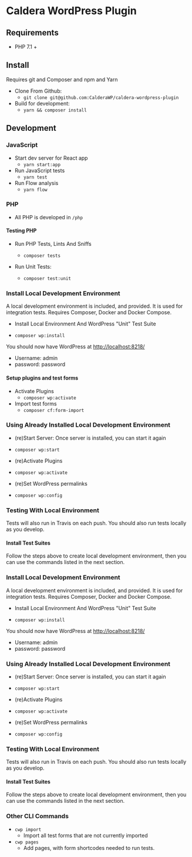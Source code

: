# Caldera WordPress Plugin


## Requirements
* PHP 7.1 + 



## Install
Requires git and Composer and npm and Yarn

* Clone From Github:
    - `git clone git@github.com:CalderaWP/caldera-wordpress-plugin`
* Build for development:
    - `yarn && composer install`

## Development

### JavaScript

* Start dev server for React app
    - `yarn start:app`
* Run JavaScript tests
    - `yarn test`
* Run Flow analysis
    - `yarn flow`


### PHP
* All PHP is developed in `/php`

#### Testing PHP
* Run PHP Tests, Lints And Sniffs
    - `composer tests`

* Run Unit Tests:
    - `composer test:unit`
    
    
### Install Local Development Environment
A  local development environment is included, and provided. It is used for integration tests. Requires Composer, Docker and Docker Compose.

* Install Local Environment And WordPress "Unit" Test Suite
- `composer wp:install`

You should now have WordPress at [http://localhost:8218/](http://localhost:8218/)
* Username: admin
* password: password

#### Setup plugins and test forms
* Activate Plugins
    - `composer wp:activate`
* Import test forms
    - `composer cf:form-import`

### Using Already Installed Local Development Environment

* (re)Start Server: Once server is installed, you can start it again
- `composer wp:start`

* (re)Activate Plugins
- `composer wp:activate`

* (re)Set WordPress permalinks
- `composer wp:config`

### Testing With Local Environment
Tests will also run in Travis on each push. You should also run tests locally as you develop.

#### Install Test Suites
Follow the steps above to create local development environment, then you can use the commands listed in the next section.
### Install Local Development Environment
A  local development environment is included, and provided. It is used for integration tests. Requires Composer, Docker and Docker Compose.

* Install Local Environment And WordPress "Unit" Test Suite
- `composer wp:install`


You should now have WordPress at [http://localhost:8218/](http://localhost:8218/)
* Username: admin
* password: password

### Using Already Installed Local Development Environment

* (re)Start Server: Once server is installed, you can start it again
- `composer wp:start`

* (re)Activate Plugins
- `composer wp:activate`

* (re)Set WordPress permalinks
- `composer wp:config`

### Testing With Local Environment
Tests will also run in Travis on each push. You should also run tests locally as you develop.

#### Install Test Suites
Follow the steps above to create local development environment, then you can use the commands listed in the next section.

### Other CLI Commands

* `cwp import`
    - Import all test forms that are not currently imported
* `cwp pages`
    - Add pages, with form shortcodes needed to run tests.

